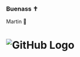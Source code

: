 ### Buenass ✝

Martin 🤘 <h1>
![GitHub Logo](/images/cat.png)

<!--
**Martin-3519/Martin-3519** is a ✨ _special_ ✨ repository because its `README.md` (this file) appears on your GitHub profile.

Here are some ideas to get you started:

-  💤 learning ...
- 🤔 Mvrtin

- 📫 How to reach me: ...
- 😄 Pronouns: ...
- ⚡ Fun fact: ...
-->



